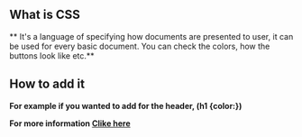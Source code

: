 ## What is CSS
** It's a language of specifying how documents are presented to user, it can be used for every basic document. You can check the colors, how the buttons look like etc.**

## How to add it

**For example if you wanted to add for the header, (h1 {color:})**

**For more information [Clike here](https://developer.mozilla.org/en-US/docs/Learn/CSS/First_steps/What_is_CSS)**
